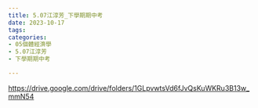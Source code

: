 ```yaml
---
title: 5.07江淳芳_下學期期中考
date: 2023-10-17
tags: 
categories:
- 05個體經濟學
- 5.07江淳芳
- 下學期期中考

---
```

https://drive.google.com/drive/folders/1GLpvwtsVd6fJvQsKuWKRu3B13w_mmN54
